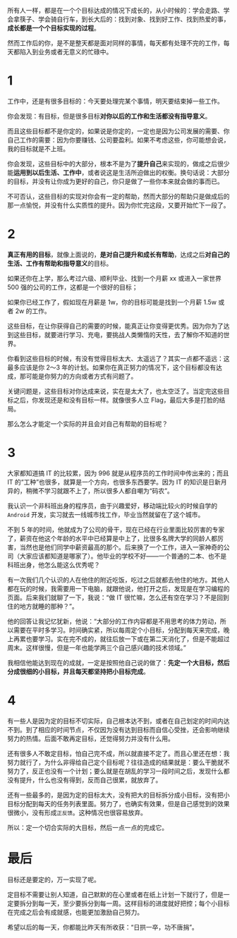 
所有人一样，都是在一个个目标达成的情况下成长的，从小时候的：学会走路、学会拿筷子、学会骑自行车，到长大后的：找到对象、找到好工作、找到热爱的事，**成长都是一个个目标实现的过程**。

然而工作后的你，是不是整天都是面对同样的事情，每天都有处理不完的工作，每天都陷入到业务或者无意义的忙碌中。

# 1

工作中，还是有很多目标的：今天要处理完某个事情，明天要结束掉一些工作。

你会发现：有目标，但是很多目标**对你以后的工作和生活都没有指导意义**。

而且这些目标都不是你定的，如果说是你定的，一定也是因为公司发展的需要、你自己工作的需要：因为你要赚钱、公司要盈利。如果不考虑这些，你可能想会说，我的目标就是不上班。

你会发现，这些目标中的大部分，根本不是为了**提升自己**来实现的，做成之后很少能**运用到以后生活、工作中**，或者说这是生活所迫做出的权衡。换句话说：大部分的目标，并没有让你成为更好的自己，你只是做了一些你本来就会做的事而已。

不可否认，这些目标的实现对你会有一定的帮助，然而大部分的帮助只是做成后的那一点愉悦，并没有什么实质性的提升。因为你忙完这段，又要开始忙下一段了。

# 2

**真正有用的目标**，就像上面说的，**是对自己提升和成长有帮助**，达成之后**对自己的生活、工作有帮助和指导意义**的目标。

如果还你在上学，那么考过六级、顺利毕业、找到一个月薪 xx 或进入一家世界 500 强的公司的工作，这都是一个很好的目标；

如果你已经工作了，假如现在月薪是 1w，你的目标可能是找到一个月薪 1.5w 或者 2w 的工作。

这些目标，在让你获得自己的需要的时候，能真正让你变得更优秀。因为你为了达到这些目标，就要进行学习、充电，要挑战人类懒惰的天性，去了解你不知道的世界。

你看到这些目标的时候，有没有觉得目标太大、太遥远了？其实一点都不遥远：这最多应该是你 2～3 年的计划。如果你在真正努力的情况下，这个目标都没有达成，那可能是你努力的方向或者方式有问题了。

关键问题是，这些目标对你达成来说，实在是太大了，也太空泛了。当定完这些目标之后，你发现还是和没有目标一样。就像很多人立 Flag，最后大多是打脸的结局。

那么怎么才能定一个实际的并且会对自己有帮助的目标呢？

# 3

大家都知道搞 IT 的比较累，因为 996 就是从程序员的工作时间中传出来的；而且 IT 的“工种”也很多，就算是一个方向，也很多东西要学。因为 IT 的知识是日新月异的，稍微不学习就跟不上了，所以很多人都自嘲为“码农”。

我认识一个非科班出身的程序员，由于兴趣爱好，移动端比较火的时候自学的 `Android` 开发，实习就去一线城市找工作，毕业当然就留在了这个城市。

不到 5 年的时间，他就成为了公司的骨干，现在已经在行业里面比较厉害的专家了，薪资在他这个年龄的水平中已经算是中上了，比很多名牌大学的同龄人都厉害，当然也是他们同学中薪资最高的那个。后来换了一个工作，进入一家神奇的公司（大家应该都知道是哪家了）。他毕业的学校不好——一个普通的二本、也不是科班出身，他怎么能这么优秀呢？

有一次我们几个认识的人在他住的附近吃饭，吃过之后就都去他住的地方。其他人都在玩的时候，我需要用一下电脑，就跟他说，他打开之后，发现是在学习编程的页面。后来我们就聊了一下，我说：“做 IT 很忙嘛，怎么还有空在学习？不是回到住的地方就睡的那种？”。

他的回答让我记忆犹新，他说：“大部分的工作内容都是不用思考的体力劳动，所以需要在平时多学习。时间确实紧，所以每周定个小目标，分配到每天来完成，晚上再累也要学习。实在完不成的，就往后放一下或在第二天消化了，但是不能超过周末。这样很慢，但是一年也能学两三个自己感兴趣的技术领域。”

我相信他能达到现在的成就，一定是按照他自己说的做了：**先定一个大目标，然后分成很细的小目标，并且每天都坚持把小目标完成**。

# 4

有一些人是因为定的目标不切实际，自己根本达不到，或者在自己划定的时间内达不到。到了相应的时间节点，不仅因为没有达到目标而自信心受挫，还会影响继续努力的热情。后面不敢再定目标，还觉得努力并没有什么用。

还有很多人不敢定目标，怕自己完不成，所以就直接不定了。而且心里还在想：我努力就行了，为什么非得给自己定个目标呢？往往造成的结果就是：要么干脆就不努力了，反正也没有一个计划；要么就是在胡乱的学习一段时间之后，发现什么都没有提升，什么也没有得到，反而自己很累，就放弃了。

还有一些最多的，是因为定的目标太大，没有把大的目标拆分成小目标，没有把小目标分配到每天的任务列表里面。努力了，也确实有效果，但是自己感觉到的效果很微小，没有形成`正反馈`。这种情况也很容易放弃。

所以：定一个切合实际的大目标，然后一点一点的完成它。

# 最后

目标还是要定的，万一实现了呢。

定目标不需要让别人知道，自己默默的在心里或者在纸上计划一下就行了，但是一定要拆分到每一天，至少要拆分到每一周。这样目标的进度就好把控；每个小目标在完成之后会有成就感，也能更加激励自己努力。

希望以后的每一天，你都能比昨天有所收获：“日拱一卒，功不唐捐”。

